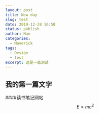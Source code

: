 ```yaml
---
layout: post
title: New day
slug: test
date: 2019-12-28 16:50
status: publish
author: Han
categories: 
  - Maverick
tags:
  - Design
  - test
excerpt: 这是一篇测试
---
```


## 我的第一篇文字


####读书笔记网站
$$E=mc^2$$

